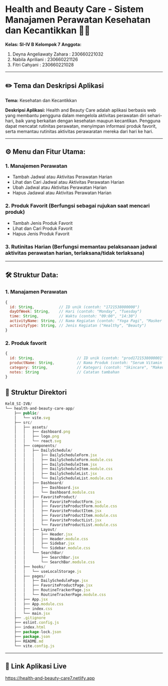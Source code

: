 # Health and Beauty Care - Sistem Manajamen Perawatan Kesehatan dan Kecantikkan 💅🌿

**Kelas: SI-IV B**
**Kelompok 7**
**Anggota:** 
1. Deyna Angeliawaty Zahara : 230660221032
2. Nabila Apriliani         : 230660221126
3. Fitri Cahyani            : 230660221028

---

## ✏️ Tema dan Deskripsi Aplikasi
**Tema:** Kesehatan dan Kecantikkan 

**Deskripsi Aplikasi:**
Health and Beauty Care adalah aplikasi berbasis web yang membantu pengguna dalam mengelola aktivitas perawatan diri sehari-hari, baik yang berkaitan dengan kesehatan maupun kecantikan. Pengguna dapat mencatat rutinitas perawatan, menyimpan informasi produk favorit, serta memantau rutinitas aktivitas perawaratan mereka dari hari ke hari.

---

## ⚙️ Menu dan Fitur Utama:
### 1. Manajemen Perawatan
   - Tambah Jadwal atau Aktivitas Perawatan Harian
   - Lihat dan Cari Jadwal atau Aktivitas Perawatan Harian
   - Ubah Jadwal atau Aktivitas Perawatan Harian
   - Hapus Jadawal atau Aktivitas Perawatan Harian
### 2. Produk Favorit (Berfungsi sebagai rujukan saat mencari produk)
   - Tambah Jenis Produk Favorit
   - Lihat dan Cari Produk Favorit
   - Hapus Jenis Produk Favorit
### 3. Rutinitas Harian (Berfungsi memantau pelaksanaan jadwal aktivitas perawatan harian, terlaksana/tidak terlaksana)

---

## 🛠️ Struktur Data:
### 1. Manajamen Perawatan
```js
{
  id: String,           // ID unik (contoh: "1721538000000")
  dayOfWeek: String,    // Hari (contoh: "Monday", "Tuesday")
  time: String,         // Waktu (contoh: "09:00", "14:30")
  activityName: String, // Nama Kegiatan (contoh: "Yoga Pagi", "Masker Wajah")
  activityType: String, // Jenis Kegiatan ("Healthy", "Beauty")
}
```

### 2. Produk favorit
```js
{
  id: String,                   // ID unik (contoh: "prod1721538000001")
  productName: String,          // Nama Produk (contoh: "Serum Vitamin C")
  category: String,             // Kategori (contoh: "Skincare", "Makeup")
  notes: String                 // Catatan tambahan 
}
```

## 📁 Struktur Direktori
```js
Kel8_SI-IVB/
└── health-and-beauty-care-app/
    ├── public/
    │   └── vite.svg
    ├── src/
    │   ├── assets/
    │   │   ├── dashboard.png
    │   │   ├── logo.png
    │   │   └── react.svg
    │   ├── components/
    │   │   ├── DailySchedule/
    │   │   │   ├── DailyScheduleForm.jsx
    │   │   │   ├── DailyScheduleForm.module.css
    │   │   │   ├── DailyScheduleItem.jsx
    │   │   │   ├── DailyScheduleItem.module.css
    │   │   │   ├── DailyScheduleList.jsx
    │   │   │   └── DailyScheduleList.module.css
    │   │   ├── Dashboard/
    │   │   │   ├── Dashboard.jsx
    │   │   │   └── Dashboard.module.css
    │   │   ├── FavoriteProduct/
    │   │   │   ├── FavoriteProductForm.jsx
    │   │   │   ├── FavoriteProductForm.module.css
    │   │   │   ├── FavoriteProductItem.jsx
    │   │   │   ├── FavoriteProductItem.module.css
    │   │   │   ├── FavoriteProductList.jsx
    │   │   │   └── FavoriteProductList.module.css
    │   │   ├── Layout/
    │   │   │   ├── Header.jsx
    │   │   │   ├── Header.module.css
    │   │   │   ├── Sidebar.jsx
    │   │   │   └── Sidebar.module.css
    │   │   └── SearchBar/
    │   │       ├── SearchBar.jsx
    │   │       └── SearchBar.module.css
    │   ├── hooks/
    │   │   └── useLocalStorage.js
    │   ├── pages/
    │   │   ├── DailySchedulePage.jsx
    │   │   ├── FavoriteProductPage.jsx
    │   │   ├── RoutineTrackerPage.jsx
    │   │   └── RoutineTrackerPage.module.css
    │   ├── App.jsx
    │   ├── App.module.css
    │   ├── index.css
    │   └── main.jsx
    ├── .gitignore
    ├── eslint.config.js
    ├── index.html
    ├── package-lock.json
    ├── package.json
    ├── README.md
    └── vite.config.js
```

---

## 🚀 Link Aplikasi Live
https://health-and-beauty-care7.netlify.app